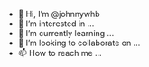 - 👋 Hi, I’m @johnnywhb
- 👀 I’m interested in ...
- 🌱 I’m currently learning ...
- 💞️ I’m looking to collaborate on ...
- 📫 How to reach me ...

<!---
johnnywhb/johnnywhb is a ✨ special ✨ repository because its `README.md` (this file) appears on your GitHub profile.
You can click the Preview link to take a look at your changes.
--->
